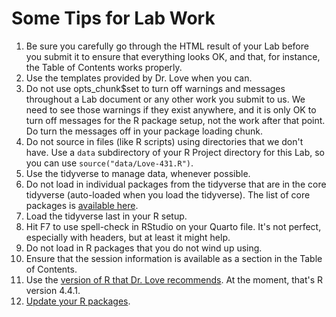 # Some Tips for Lab Work

1. Be sure you carefully go through the HTML result of your Lab before you submit it to ensure that everything looks OK, and that, for instance, the Table of Contents works properly.
2. Use the templates provided by Dr. Love when you can.
3. Do not use opts_chunk$set to turn off warnings and messages throughout a Lab document or any other work you submit to us. We need to see those warnings if they exist anywhere, and it is only OK to turn off messages for the R package setup, not the work after that point. Do turn the messages off in your package loading chunk.
4. Do not source in files (like R scripts) using directories that we don't have. Use a `data` subdirectory of your R Project directory for this Lab, so you can use `source("data/Love-431.R")`.
5. Use the tidyverse to manage data, whenever possible.
6. Do not load in individual packages from the tidyverse that are in the core tidyverse (auto-loaded when you load the tidyverse). The list of core packages is [available here](https://www.tidyverse.org/packages/#core-tidyverse).
7. Load the tidyverse last in your R setup.
8. Hit F7 to use spell-check in RStudio on your Quarto file. It's not perfect, especially with headers, but at least it might help.
9. Do not load in R packages that you do not wind up using.
10. Ensure that the session information is available as a section in the Table of Contents.
11. Use the [version of R that Dr. Love recommends](https://thomaselove.github.io/431-2024/software.html). At the moment, that's R version 4.4.1.
12. [Update your R packages](https://thomaselove.github.io/431-2024/software.html#updating-your-r-packages).
